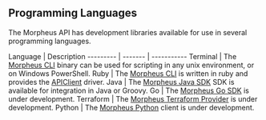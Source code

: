 ## Programming Languages

The Morpheus API has development libraries available for use in several programming languages.

Language | Description
--------- | ------- | -----------
Terminal | The [Morpheus CLI](https://github.com/gomorpheus/morpheus-cli/) binary can be used for scripting in any unix environment, or on Windows PowerShell.
Ruby | The [Morpheus CLI](https://github.com/gomorpheus/morpheus-cli/) is written in ruby and provides the [APIClient](https://github.com/gomorpheus/morpheus-cli/wiki/APIClient) driver.
Java | The [Morpheus Java SDK](https://github.com/gomorpheus/morpheus-java-sdk) SDK is available for integration in Java or Groovy.
Go | The [Morpheus Go SDK](https://github.com/gomorpheus/morpheus-go-sdk) is under development.
Terraform | The [Morpheus Terraform Provider](https://github.com/gomorpheus/terraform-provider-morpheus) is under development.
Python | The [Morpheus Python](https://github.com/gomorpheus/morpheus-python) client is under development.